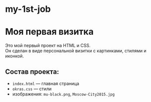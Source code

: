 # my-1st-job
# Моя первая визитка

Это мой первый проект на HTML и CSS.  
Он сделан в виде персональной визитки с картинками, стилями и иконкой.

## Состав проекта:
- `index.html` — главная страница
- `okras.css` — стили
- изображения: `mu-black.png`, `Moscow-City2015.jpg`
